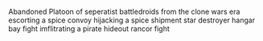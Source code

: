 Abandoned Platoon of seperatist battledroids from the clone wars era
escorting a spice convoy
hijacking a spice shipment
star destroyer hangar bay fight
imflitrating a pirate hideout
rancor fight
